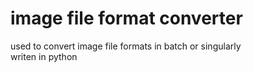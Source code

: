 # image file format converter  
used to convert image file formats in batch or singularly  
writen in python  
